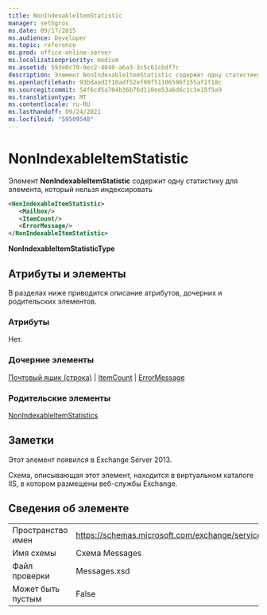 ```yaml
---
title: NonIndexableItemStatistic
manager: sethgros
ms.date: 09/17/2015
ms.audience: Developer
ms.topic: reference
ms.prod: office-online-server
ms.localizationpriority: medium
ms.assetid: 593e0c79-9ec2-4040-a6a3-3c5c61cbdf7c
description: Элемент NonIndexableItemStatistic содержит одну статистику для элемента, который нельзя индексировать
ms.openlocfilehash: 93bdaad2f10adf52ef99f51106596f155af2f18c
ms.sourcegitcommit: 54f6cd5a704b36b76d110ee53a6d6c1c3e15f5a9
ms.translationtype: MT
ms.contentlocale: ru-RU
ms.lasthandoff: 09/24/2021
ms.locfileid: "59509548"
---
```

# <a name="nonindexableitemstatistic"></a>NonIndexableItemStatistic

Элемент **NonIndexableItemStatistic** содержит одну статистику для элемента, который нельзя индексировать 
  
```XML
<NonIndexableItemStatistic>
   <Mailbox/>
   <ItemCount/>
   <ErrorMessage/>
</NonIndexableItemStatistic>
```

 **NonIndexableItemStatisticType**
## <a name="attributes-and-elements"></a>Атрибуты и элементы

В разделах ниже приводится описание атрибутов, дочерних и родительских элементов.
  
### <a name="attributes"></a>Атрибуты

Нет.
  
### <a name="child-elements"></a>Дочерние элементы

[Почтовый ящик (строка)](mailbox-string.md)  |  [ItemCount](itemcount.md)  |  [ErrorMessage](errormessage.md)
  
### <a name="parent-elements"></a>Родительские элементы

[NonIndexableItemStatistics](nonindexableitemstatistics.md)
  
## <a name="remarks"></a>Заметки

Этот элемент появился в Exchange Server 2013.
  
Схема, описывающая этот элемент, находится в виртуальном каталоге IIS, в котором размещены веб-службы Exchange.
  
## <a name="element-information"></a>Сведения об элементе

|||
|:-----|:-----|
|Пространство имен  <br/> |https://schemas.microsoft.com/exchange/services/2006/messages  <br/> |
|Имя схемы  <br/> |Схема Messages  <br/> |
|Файл проверки  <br/> |Messages.xsd  <br/> |
|Может быть пустым  <br/> |False  <br/> |
   

